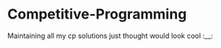 # Competitive-Programming
Maintaining all my cp solutions just thought would look cool :__:
<!-- lol sad hehe aaaaaaaaaaaaaaaaaaa i messed up fever aaa gjghvjhv fever better but endsem here gs bye bye fcycgvugjv cvent lexgo cvent it is eeeeeeeeee midsems aaaa DEVFEST LEXGO devfest trash :sob: cp not for me cant even do much even after gibing so many contu pecfest nyc ez 2nd rank but no bombay stgi hacky 4th it is and pecfest over acm such nabs plus so much work aaaaaaaa hmmm secy appli open and me being kicked :upset: nab roadmap and endsem soon endsem very close and i keep on passing time aaaaaaaa much pain and no study :sob: pain keeps on moving forward :sob: and need to fill secy form too :sob: ono endsem tom bhatia subj gone now toc tym toc ez ig nlp aaaa holiday yesss tom endsem over hehe 5th sem over yessssssss 3 to go much sad days these another empty os meet happy new year intern on bday no more timepass commits from tom I hate making these commits but intern taking too muvh time ok- i hate myself lol fever again :sob: so we r back at this? i m back....nooooooooooooo icpc? amritapuri much isolated fever returns fever worsening :upset: i hate this but what i can i do when i hv fever noooo->
